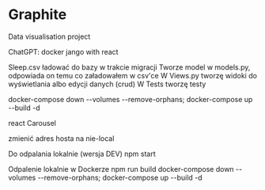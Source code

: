 # Graphite

Data visualisation project

ChatGPT: docker jango with react

Sleep.csv ładować do bazy w trakcie migracji
Tworze model w models.py, odpowiada on temu co załadowałem w csv'ce
W Views.py tworzę widoki do wyświetlania albo edycji danych (crud)
W Tests tworzę testy


docker-compose down --volumes --remove-orphans; docker-compose up --build -d

react Carousel

zmienić adres hosta na nie-local

Do odpalania lokalnie (wersja DEV)
npm start

Odpalenie lokalnie w Dockerze
npm run build
 docker-compose down --volumes --remove-orphans; docker-compose up --build -d

 